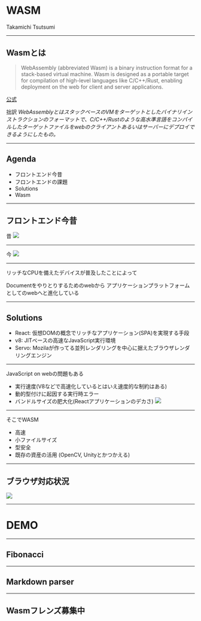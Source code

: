 <!-- $theme: default -->

# WASM
Takamichi Tsutsumi
***
## Wasmとは
> WebAssembly (abbreviated Wasm) is a binary instruction format for a stack-based virtual machine. Wasm is designed as a portable target for compilation of high-level languages like C/C++/Rust, enabling deployment on the web for client and server applications.

[公式](https://webassembly.org/)


拙訳
*WebAssemblyとはスタックベースのVMをターゲットとしたバイナリインストラクションのフォーマットで、C/C++/Rustのような高水準言語をコンパイルしたターゲットファイルをwebのクライアントあるいはサーバーにデプロイできるようにしたもの。*

***
## Agenda
- フロントエンド今昔
- フロントエンドの課題
- Solutions
- Wasm

***
## フロントエンド今昔
昔
![](/Users/uu107017/Documents/ScreenShots/スクリーンショット%202018-07-02%2022.52.10.png)
***
今
![](/Users/uu107017/Documents/ScreenShots/スクリーンショット%202018-07-02%2022.52.49.png)


***

リッチなCPUを備えたデバイスが普及したことによって

Documentをやりとりするためのwebから
アプリケーションプラットフォームとしてのwebへと進化している


***

## Solutions
- React: 仮想DOMの概念でリッチなアプリケーション(SPA)を実現する手段
- v8: JITベースの高速なJavaScript実行環境
- Servo: Mozilaが作ってる並列レンダリングを中心に据えたブラウザレンダリングエンジン

***

JavaScript on webの問題もある

- 実行速度(V8などで高速化しているとはいえ速度的な制約はある)
- 動的型付けに起因する実行時エラー
- バンドルサイズの肥大化(Reactアプリケーションのデカさ)
![](/Users/uu107017/Documents/ScreenShots/スクリーンショット%202018-07-02%2023.02.39.png)


***

そこでWASM
- 高速
- 小ファイルサイズ
- 型安全
- 既存の資産の活用 (OpenCV, Unityとかつかえる)


***

## ブラウザ対応状況
![](/Users/uu107017/Documents/ScreenShots/スクリーンショット%202018-06-29%2015.28.21.png)


***
# DEMO

***

## Fibonacci

***

## Markdown parser

***
## Wasmフレンズ募集中